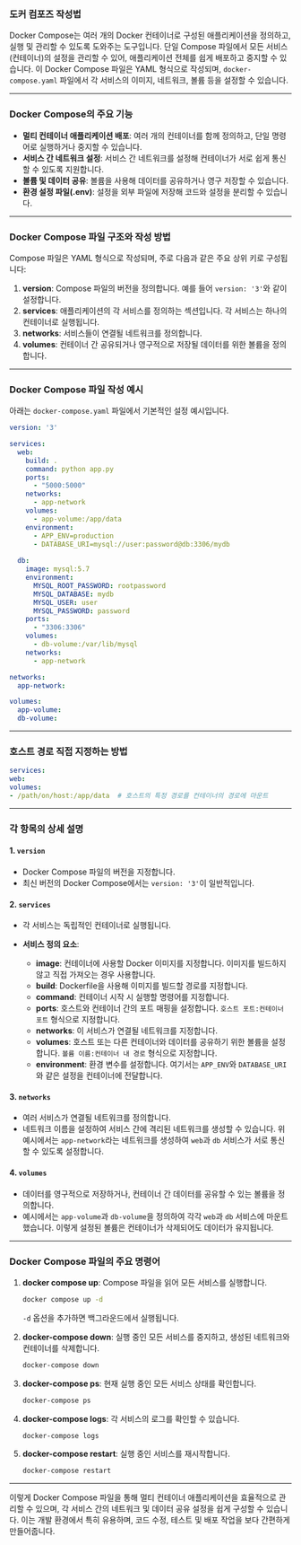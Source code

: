 ### 도커 컴포즈 작성법

Docker Compose는 여러 개의 Docker 컨테이너로 구성된 애플리케이션을 정의하고, 실행 및 관리할 수 있도록 도와주는 도구입니다. 단일 Compose 파일에서 모든 서비스(컨테이너)의 설정을 관리할 수 있어, 애플리케이션 전체를 쉽게 배포하고 중지할 수 있습니다. 이 Docker Compose 파일은 YAML 형식으로 작성되며, `docker-compose.yaml` 파일에서 각 서비스의 이미지, 네트워크, 볼륨 등을 설정할 수 있습니다.

---

### Docker Compose의 주요 기능

- **멀티 컨테이너 애플리케이션 배포**: 여러 개의 컨테이너를 함께 정의하고, 단일 명령어로 실행하거나 중지할 수 있습니다.
- **서비스 간 네트워크 설정**: 서비스 간 네트워크를 설정해 컨테이너가 서로 쉽게 통신할 수 있도록 지원합니다.
- **볼륨 및 데이터 공유**: 볼륨을 사용해 데이터를 공유하거나 영구 저장할 수 있습니다.
- **환경 설정 파일(.env)**: 설정을 외부 파일에 저장해 코드와 설정을 분리할 수 있습니다.

---

### Docker Compose 파일 구조와 작성 방법

Compose 파일은 YAML 형식으로 작성되며, 주로 다음과 같은 주요 상위 키로 구성됩니다:

1. **version**: Compose 파일의 버전을 정의합니다. 예를 들어 `version: '3'`와 같이 설정합니다.
2. **services**: 애플리케이션의 각 서비스를 정의하는 섹션입니다. 각 서비스는 하나의 컨테이너로 실행됩니다.
3. **networks**: 서비스들이 연결될 네트워크를 정의합니다.
4. **volumes**: 컨테이너 간 공유되거나 영구적으로 저장될 데이터를 위한 볼륨을 정의합니다.

---

### Docker Compose 파일 작성 예시

아래는 `docker-compose.yaml` 파일에서 기본적인 설정 예시입니다.

```yaml
version: '3'

services:
  web:
    build: .
    command: python app.py
    ports:
      - "5000:5000"
    networks:
      - app-network
    volumes:
      - app-volume:/app/data
    environment:
      - APP_ENV=production
      - DATABASE_URI=mysql://user:password@db:3306/mydb
  
  db:
    image: mysql:5.7
    environment:
      MYSQL_ROOT_PASSWORD: rootpassword
      MYSQL_DATABASE: mydb
      MYSQL_USER: user
      MYSQL_PASSWORD: password
    ports:
      - "3306:3306"
    volumes:
      - db-volume:/var/lib/mysql
    networks:
      - app-network

networks:
  app-network:

volumes:
  app-volume:
  db-volume:
```

---

### 호스트 경로 직접 지정하는 방법

```yaml
services:
web:
volumes:
- /path/on/host:/app/data  # 호스트의 특정 경로를 컨테이너의 경로에 마운트
```
---

### 각 항목의 상세 설명

#### 1. `version`
- Docker Compose 파일의 버전을 지정합니다.
- 최신 버전의 Docker Compose에서는 `version: '3'`이 일반적입니다.

#### 2. `services`
- 각 서비스는 독립적인 컨테이너로 실행됩니다.
- **서비스 정의 요소**:

    - **image**: 컨테이너에 사용할 Docker 이미지를 지정합니다. 이미지를 빌드하지 않고 직접 가져오는 경우 사용합니다.
    - **build**: Dockerfile을 사용해 이미지를 빌드할 경로를 지정합니다.
    - **command**: 컨테이너 시작 시 실행할 명령어를 지정합니다.
    - **ports**: 호스트와 컨테이너 간의 포트 매핑을 설정합니다. `호스트 포트:컨테이너 포트` 형식으로 지정합니다.
    - **networks**: 이 서비스가 연결될 네트워크를 지정합니다.
    - **volumes**: 호스트 또는 다른 컨테이너와 데이터를 공유하기 위한 볼륨을 설정합니다. `볼륨 이름:컨테이너 내 경로` 형식으로 지정합니다.
    - **environment**: 환경 변수를 설정합니다. 여기서는 `APP_ENV`와 `DATABASE_URI`와 같은 설정을 컨테이너에 전달합니다.

#### 3. `networks`
- 여러 서비스가 연결될 네트워크를 정의합니다.
- 네트워크 이름을 설정하여 서비스 간에 격리된 네트워크를 생성할 수 있습니다. 위 예시에서는 `app-network`라는 네트워크를 생성하여 `web`과 `db` 서비스가 서로 통신할 수 있도록 설정합니다.

#### 4. `volumes`
- 데이터를 영구적으로 저장하거나, 컨테이너 간 데이터를 공유할 수 있는 볼륨을 정의합니다.
- 예시에서는 `app-volume`과 `db-volume`을 정의하여 각각 `web`과 `db` 서비스에 마운트했습니다. 이렇게 설정된 볼륨은 컨테이너가 삭제되어도 데이터가 유지됩니다.

---

### Docker Compose 파일의 주요 명령어

1. **docker compose up**: Compose 파일을 읽어 모든 서비스를 실행합니다.
   ```bash
   docker compose up -d
   ```
   `-d` 옵션을 추가하면 백그라운드에서 실행됩니다.

2. **docker-compose down**: 실행 중인 모든 서비스를 중지하고, 생성된 네트워크와 컨테이너를 삭제합니다.
   ```bash
   docker-compose down
   ```

3. **docker-compose ps**: 현재 실행 중인 모든 서비스 상태를 확인합니다.
   ```bash
   docker-compose ps
   ```

4. **docker-compose logs**: 각 서비스의 로그를 확인할 수 있습니다.
   ```bash
   docker-compose logs
   ```

5. **docker-compose restart**: 실행 중인 서비스를 재시작합니다.
   ```bash
   docker-compose restart
   ```

---

이렇게 Docker Compose 파일을 통해 멀티 컨테이너 애플리케이션을 효율적으로 관리할 수 있으며, 각 서비스 간의 네트워크 및 데이터 공유 설정을 쉽게 구성할 수 있습니다. 이는 개발 환경에서 특히 유용하며, 코드 수정, 테스트 및 배포 작업을 보다 간편하게 만들어줍니다.